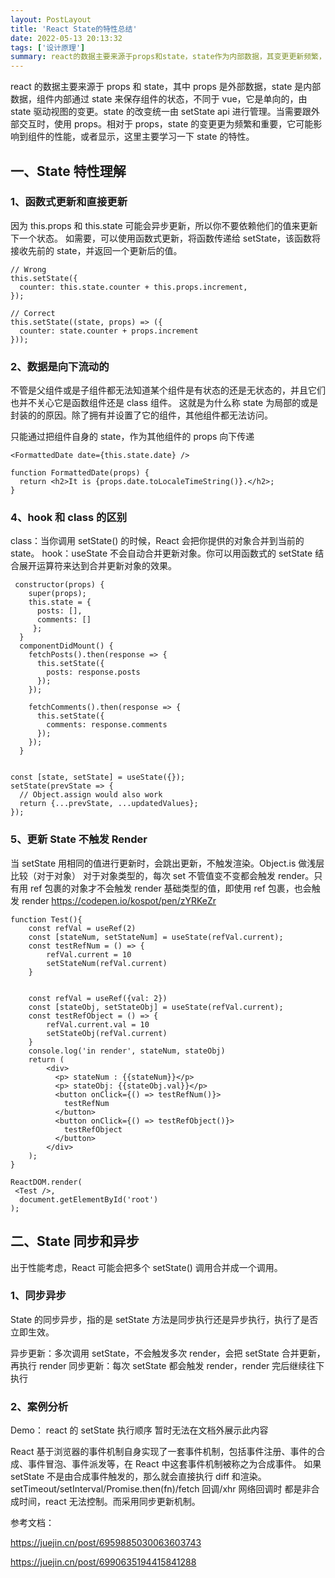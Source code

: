 ```yaml
---
layout: PostLayout
title: 'React State的特性总结'
date: 2022-05-13 20:13:32
tags: ['设计原理']
summary: react的数据主要来源于props和state，state作为内部数据，其变更更新频繁，也更容易出问题，这里主要介绍state相关的一些特性。
---
```


react 的数据主要来源于 props 和 state，其中 props 是外部数据，state 是内部数据，组件内部通过 state 来保存组件的状态，不同于 vue，它是单向的，由 state 驱动视图的变更。state 的改变统一由 setState api 进行管理。当需要跟外部交互时，使用 props。相对于 props，state 的变更更为频繁和重要，它可能影响到组件的性能，或者显示，这里主要学习一下 state 的特性。

## 一、State 特性理解

### 1、函数式更新和直接更新

因为 this.props 和 this.state 可能会异步更新，所以你不要依赖他们的值来更新下一个状态。
如需要，可以使用函数式更新，将函数传递给 setState，该函数将接收先前的 state，并返回一个更新后的值。

```
// Wrong
this.setState({
  counter: this.state.counter + this.props.increment,
});

// Correct
this.setState((state, props) => ({
  counter: state.counter + props.increment
}));
```

### 2、数据是向下流动的

不管是父组件或是子组件都无法知道某个组件是有状态的还是无状态的，并且它们也并不关心它是函数组件还是 class 组件。
这就是为什么称 state 为局部的或是封装的的原因。除了拥有并设置了它的组件，其他组件都无法访问。

只能通过把组件自身的 state，作为其他组件的 props 向下传递

```
<FormattedDate date={this.state.date} />

function FormattedDate(props) {
  return <h2>It is {props.date.toLocaleTimeString()}.</h2>;
}
```

### 4、hook 和 class 的区别

class：当你调用 setState() 的时候，React 会把你提供的对象合并到当前的 state。
hook：useState 不会自动合并更新对象。你可以用函数式的 setState 结合展开运算符来达到合并更新对象的效果。

```
 constructor(props) {
    super(props);
    this.state = {
      posts: [],
      comments: []
     };
  }
  componentDidMount() {
    fetchPosts().then(response => {
      this.setState({
        posts: response.posts
      });
    });

    fetchComments().then(response => {
      this.setState({
        comments: response.comments
      });
    });
  }


const [state, setState] = useState({});
setState(prevState => {
  // Object.assign would also work
  return {...prevState, ...updatedValues};
});
```

### 5、更新 State 不触发 Render

当 setState 用相同的值进行更新时，会跳出更新，不触发渲染。Object.is 做浅层比较（对于对象）
对于对象类型的，每次 set 不管值变不变都会触发 render。只有用 ref 包裹的对象才不会触发 render
基础类型的值，即使用 ref 包裹，也会触发 render
https://codepen.io/kospot/pen/zYRKeZr

```
function Test(){
    const refVal = useRef(2)
    const [stateNum, setStateNum] = useState(refVal.current);
    const testRefNum = () => {
        refVal.current = 10
        setStateNum(refVal.current)
    }


    const refVal = useRef({val: 2})
    const [stateObj, setStateObj] = useState(refVal.current);
    const testRefObject = () => {
        refVal.current.val = 10
        setStateObj(refVal.current)
    }
    console.log('in render', stateNum, stateObj)
    return (
        <div>
          <p> stateNum : {{stateNum}}</p>
          <p> stateObj: {{stateObj.val}}</p>
          <button onClick={() => testRefNum()}>
            testRefNum
          </button>
          <button onClick={() => testRefObject()}>
            testRefObject
          </button>
        </div>
    );
}

ReactDOM.render(
 <Test />,
  document.getElementById('root')
);
```

## 二、State 同步和异步

出于性能考虑，React 可能会把多个 setState() 调用合并成一个调用。

### 1、同步异步

State 的同步异步，指的是 setState 方法是同步执行还是异步执行，执行了是否立即生效。

异步更新：多次调用 setState，不会触发多次 render，会把 setState 合并更新，再执行 render
同步更新：每次 setState 都会触发 render，render 完后继续往下执行

### 2、案例分析

Demo： react 的 setState 执行顺序
暂时无法在文档外展示此内容

React 基于浏览器的事件机制自身实现了一套事件机制，包括事件注册、事件的合成、事件冒泡、事件派发等，在 React 中这套事件机制被称之为合成事件。
如果 setState 不是由合成事件触发的，那么就会直接执行 diff 和渲染。
setTimeout/setInterval/Promise.then(fn)/fetch 回调/xhr 网络回调时 都是非合成时间，react 无法控制。而采用同步更新机制。

参考文档：

https://juejin.cn/post/6959885030063603743

https://juejin.cn/post/6990635194415841288
